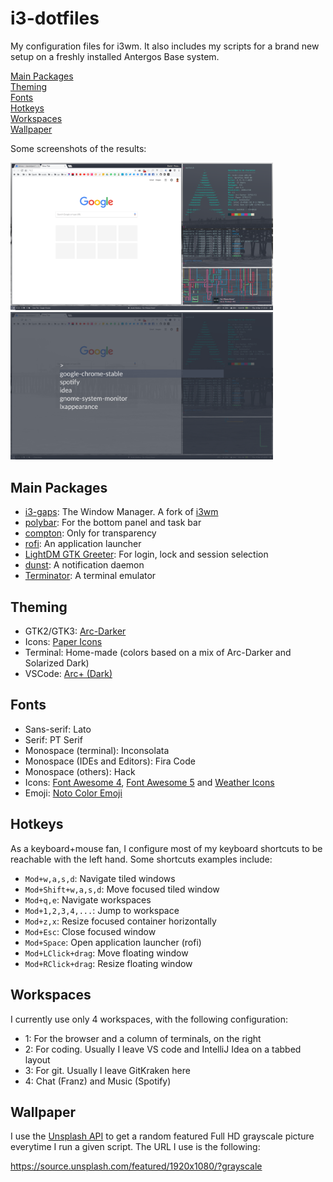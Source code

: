 # i3-dotfiles

My configuration files for i3wm. It also includes my scripts for a brand new setup on a freshly installed Antergos Base system.

[Main Packages](#main-packages)</br>
[Theming](#theming)</br>
[Fonts](#fonts)</br>
[Hotkeys](#hotkeys)</br>
[Workspaces](#workspaces)</br>
[Wallpaper](#wallpaper)</br>

Some screenshots of the results:

<span>
<img src="screenshots/ws1+notif.png" width=420></img> <img src="screenshots/rofi.png" width=420></img>
</span>


## Main Packages

* [i3-gaps](https://github.com/Airblader/i3): The Window Manager. A fork of [i3wm](https://i3wm.org)
* [polybar](https://github.com/jaagr/polybar): For the bottom panel and task bar
* [compton](https://github.com/chjj/compton): Only for transparency
* [rofi](https://github.com/DaveDavenport/rofi): An application launcher
* [LightDM GTK Greeter](https://wiki.archlinux.org/index.php/LightDM#Greeter): For login, lock and session selection
* [dunst](https://github.com/dunst-project/dunst): A notification daemon
* [Terminator](https://gnometerminator.blogspot.fr/p/introduction.html): A terminal emulator

## Theming
* GTK2/GTK3: [Arc-Darker](https://github.com/horst3180/arc-theme)
* Icons: [Paper Icons](https://snwh.org/paper)
* Terminal: Home-made (colors based on a mix of Arc-Darker and Solarized Dark)
* VSCode: [Arc+ (Dark)](https://marketplace.visualstudio.com/items?itemName=ph-hawkins.arc-plus)

## Fonts

* Sans-serif: Lato
* Serif: PT Serif
* Monospace (terminal): Inconsolata
* Monospace (IDEs and Editors): Fira Code
* Monospace (others): Hack
* Icons: [Font Awesome 4](https://fontawesome.com/v4.7.0/), [Font Awesome 5](https://fontawesome.com/) and [Weather Icons](http://erikflowers.github.io/weather-icons/)
* Emoji: [Noto Color Emoji](https://www.google.com/get/noto/help/emoji/)

## Hotkeys

As a keyboard+mouse fan, I configure most of my keyboard shortcuts to be reachable with the left hand. Some shortcuts examples include:
* `Mod+w,a,s,d`: Navigate tiled windows
* `Mod+Shift+w,a,s,d`: Move focused tiled window
* `Mod+q,e`: Navigate workspaces
* `Mod+1,2,3,4,...`: Jump to workspace
* `Mod+z,x`: Resize focused container horizontally
* `Mod+Esc`: Close focused window
* `Mod+Space`: Open application launcher (rofi)
* `Mod+LClick+drag`: Move floating window
* `Mod+RClick+drag`: Resize floating window

## Workspaces

I currently use only 4 workspaces, with the following configuration:
* 1: For the browser and a column of terminals, on the right
* 2: For coding. Usually I leave VS code and IntelliJ Idea on a tabbed layout
* 3: For git. Usually I leave GitKraken here
* 4: Chat (Franz) and Music (Spotify)


## Wallpaper

I use the [Unsplash API](https://source.unsplash.com/) to get a random featured Full HD grayscale picture everytime I run a given script. The URL I use is the following:

https://source.unsplash.com/featured/1920x1080/?grayscale






